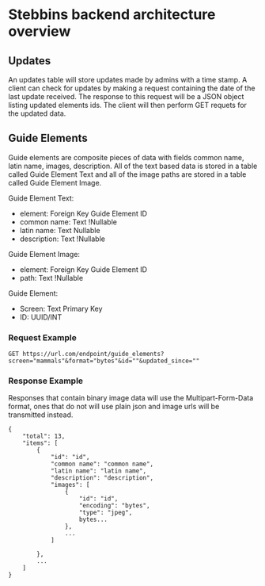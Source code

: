# Stebbins backend architecture overview

## Updates
An updates table will store updates made by admins with a time stamp. A client can check for updates by making a request containing the date of the last update received. The response to this request will be a JSON object listing updated elements ids. The client will then perform GET requets for the updated data.

## Guide Elements
Guide elements are composite pieces of data with fields common name, latin name, images, description. All of the text based data is stored in a table called Guide Element Text and all of the image paths are stored in a table called Guide Element Image.

Guide Element Text:
- element: Foreign Key Guide Element ID
- common name: Text !Nullable
- latin name: Text Nullable
- description: Text !Nullable

Guide Element Image:
- element: Foreign Key Guide Element ID
- path: Text !Nullable

Guide Element:
- Screen: Text Primary Key
- ID: UUID/INT

### Request Example
`GET https://url.com/endpoint/guide_elements?screen="mammals"&format="bytes"&id=""&updated_since=""`

### Response Example
Responses that contain binary image data will use the
Multipart-Form-Data format, ones that do not will use plain json and image urls will be transmitted instead.

```
{
    "total": 13,
    "items": [
        {
            "id": "id",
            "common name": "common name",
            "latin name": "latin name",
            "description": "description",
            "images": [
                {
                    "id": "id",
                    "encoding": "bytes",
                    "type": "jpeg",
                    bytes...
                },
                ...
            ]

        },
        ...
    ]
}
```
